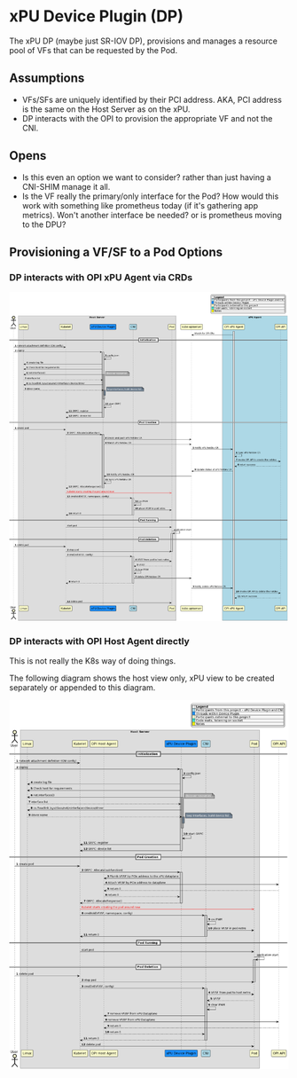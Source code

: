# xPU Device Plugin (DP)

The xPU DP (maybe just SR-IOV DP), provisions and manages a resource pool
of VFs that can be requested by the Pod.

## Assumptions

- VFs/SFs are uniquely identified by their PCI address. AKA, PCI address is the same on the Host Server as on the xPU.
- DP interacts with the OPI to provision the appropriate VF and not the CNI.

## Opens

- Is this even an option we want to consider? rather than just having a CNI-SHIM manage it all.
- Is the VF really the primary/only interface for the Pod? How would this work with something like prometheus today (if it's gathering app metrics). Won't another interface be needed? or is prometheus moving to the DPU?

## Provisioning a VF/SF to a Pod Options

### DP interacts with OPI xPU Agent via CRDs

![device-plugin-cr](./images/device-plugin-cr.png)

### DP interacts with OPI Host Agent directly

This is not really the K8s way of doing things.

The following diagram shows the host view only, xPU view to be created separately or appended to this diagram.

![device-plugin-cr](./images/device-plugin.png)
